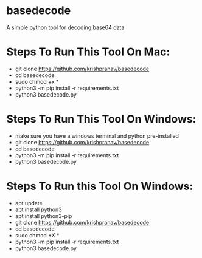 # basedecode
A simple python tool for decoding base64 data

# Steps To Run This Tool On Mac:
- git clone https://github.com/krishpranav/basedecode
- cd basedecode
- sudo chmod +x *
- python3 -m pip install -r requirements.txt
- python3 basedecode.py

# Steps To Run This Tool On Windows:
- make sure you have a windows terminal and python pre-installed
- git clone https://github.com/krishpranav/basedecode
- cd basedecode
- python3 -m pip install -r requirements.txt
- python3 basedecode.py

# Steps To Run this Tool On Windows:
- apt update
- apt install python3
- apt install python3-pip
- git clone https://github.com/krishpranav/basedecode
- cd basedecode
- sudo chmod +X *
- python3 -m pip install -r requirements.txt
- python3 basedecode.py
